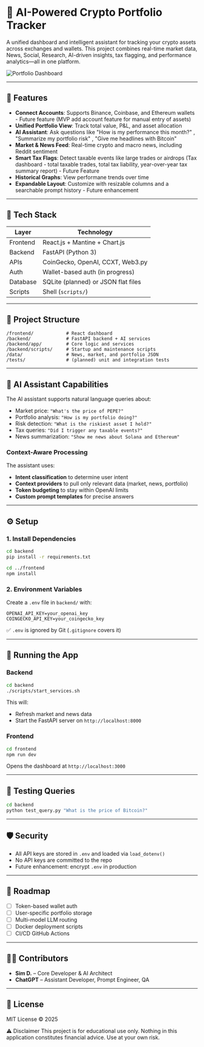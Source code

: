 # 🧠 AI-Powered Crypto Portfolio Tracker

A unified dashboard and intelligent assistant for tracking your crypto assets across exchanges and wallets. This project combines real-time market data, News, Social, Research, AI-driven insights, tax flagging, and performance analytics—all in one platform.

![Portfolio Dashboard](https://via.placeholder.com/800x450/3498db/FFFFFF?text=Crypto+Portfolio+Dashboard)

---

## 🚀 Features

- **Connect Accounts**: Supports Binance, Coinbase, and Ethereum wallets - Future feature (MVP add account feature for manual entry of assets)
- **Unified Portfolio View**: Track total value, P&L, and asset allocation  
- **AI Assistant**: Ask questions like "How is my performance this month?" , "Summarize my portfolio risk" , "Give me headlines with Bitcoin"
- **Market & News Feed**: Real-time crypto and macro news, including Reddit sentiment  
- **Smart Tax Flags**: Detect taxable events like large trades or airdrops  (Tax dashboard - total taxable trades, total tax liability, year-over-year tax summary report) - Future Feature
- **Historical Graphs**: View performane trends over time  
- **Expandable Layout**: Customize with resizable columns and a searchable prompt history  - Future enhancement

---

## 🧱 Tech Stack

| Layer     | Technology                      |
|-----------|----------------------------------|
| Frontend  | React.js + Mantine + Chart.js    |
| Backend   | FastAPI (Python 3)               |
| APIs      | CoinGecko, OpenAI, CCXT, Web3.py |
| Auth      | Wallet-based auth (in progress)  |
| Database  | SQLite (planned) or JSON flat files |
| Scripts   | Shell (`scripts/`)               |

---

## 📁 Project Structure

```
/frontend/            # React dashboard
/backend/             # FastAPI backend + AI services
/backend/app/         # Core logic and services
/backend/scripts/     # Startup and maintenance scripts
/data/                # News, market, and portfolio JSON
/tests/               # (planned) unit and integration tests
```

---

## 🧠 AI Assistant Capabilities

The AI assistant supports natural language queries about:

- Market price: `"What's the price of PEPE?"`
- Portfolio analysis: `"How is my portfolio doing?"`
- Risk detection: `"What is the riskiest asset I hold?"`
- Tax queries: `"Did I trigger any taxable events?"`
- News summarization: `"Show me news about Solana and Ethereum"`

### Context-Aware Processing

The assistant uses:

- **Intent classification** to determine user intent
- **Context providers** to pull only relevant data (market, news, portfolio)
- **Token budgeting** to stay within OpenAI limits
- **Custom prompt templates** for precise answers

---

## ⚙️ Setup

### 1. Install Dependencies

```bash
cd backend
pip install -r requirements.txt

cd ../frontend
npm install
```

### 2. Environment Variables

Create a `.env` file in `backend/` with:

```env
OPENAI_API_KEY=your_openai_key
COINGECKO_API_KEY=your_coingecko_key
```

✅ `.env` is ignored by Git (`.gitignore` covers it)

---

## 🚀 Running the App

### Backend

```bash
cd backend
./scripts/start_services.sh
```

This will:
- Refresh market and news data
- Start the FastAPI server on `http://localhost:8000`

### Frontend

```bash
cd frontend
npm run dev
```

Opens the dashboard at `http://localhost:3000`

---

## 🧪 Testing Queries

```bash
cd backend
python test_query.py "What is the price of Bitcoin?"
```

---

## 🛡 Security

- All API keys are stored in `.env` and loaded via `load_dotenv()`
- No API keys are committed to the repo
- Future enhancement: encrypt `.env` in production

---

## 📌 Roadmap

- [ ] Token-based wallet auth
- [ ] User-specific portfolio storage
- [ ] Multi-model LLM routing
- [ ] Docker deployment scripts
- [ ] CI/CD GitHub Actions

---

## 👩‍💻 Contributors

- **Sim D.** – Core Developer & AI Architect  
- **ChatGPT** – Assistant Developer, Prompt Engineer, QA  

---

## 📄 License

MIT License © 2025

⚠️ Disclaimer
This project is for educational use only. Nothing in this application constitutes financial advice. Use at your own risk.
